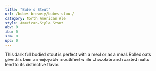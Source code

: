 ```yaml
---
title: "Bube's Stout"
url: /bubes-brewery/bubes-stout/
category: North American Ale
style: American-Style Stout
abv: 0
ibu: 0
srm: 0
upc: 0
---
```

This dark full bodied stout is perfect with a meal or as a meal. Rolled oats give this beer an enjoyable mouthfeel while chocolate and roasted malts lend to its distinctive flavor.
